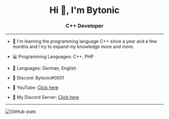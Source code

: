 <h1 align="center">Hi 👋, I'm Bytonic</h1>
<h3 align="center">C++ Developer</h3>
<hr>

- 📖 I'm learning the programming language C++ since a year and a few months and I try to expand my knowledge more and more.

- 💻 Programming Languages: C++, PHP 

- 💬 Languages: German, English

- 👾 Discord: Bytonic#0001 

- 🎥 YouTube: <a href="https://www.youtube.com/channel/UCVMVmPUBUYbCd6z5lgQidCw">Click here</a>

- 🌌 My Discord Server: <a href="https://discord.gg/GuRkH7fGsx">Click here</a>

<hr>

![GitHub stats](https://github-readme-stats.vercel.app/api?username=bytonic&show_icons=true&theme=tokyonight)  
